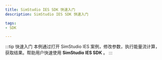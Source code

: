 ```yaml
---
title: SimStudio IES SDK 快速入门
description: SimStudio IES SDK 快速入门

tags:
- SDK

---
```


:::tip 快速入门
本例通过打开 SimStudio IES 案例，修改参数，执行能量流计算，获取结果。帮助用户快速使用 **SimStudio IES SDK** 。
:::

